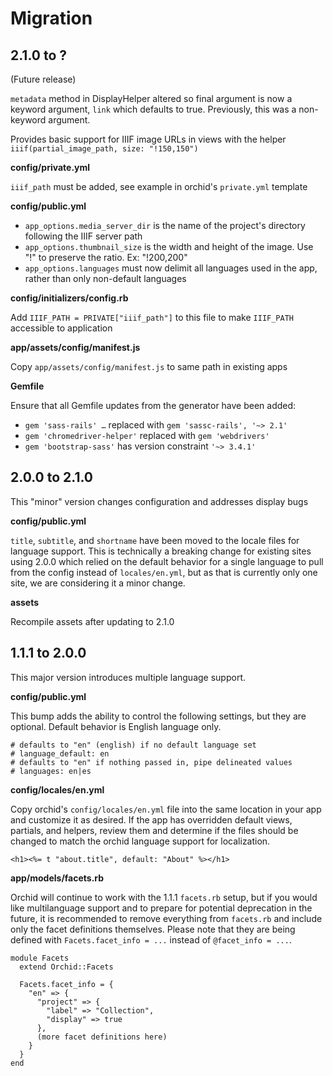 # Migration

## 2.1.0 to ?

(Future release)

`metadata` method in DisplayHelper altered so final argument is now
a keyword argument, `link` which defaults to true. Previously, this
was a non-keyword argument.

Provides basic support for IIIF image URLs in views with the helper `iiif(partial_image_path, size: "!150,150")`

__config/private.yml__

`iiif_path` must be added, see example in orchid's `private.yml` template

__config/public.yml__

- `app_options.media_server_dir` is the name of the project's directory
  following the IIIF server path
- `app_options.thumbnail_size` is the width and height of the image. Use "!" to
  preserve the ratio. Ex: "!200,200"
- `app_options.languages` must now delimit all languages used in the app, rather
  than only non-default languages

__config/initializers/config.rb__

Add `IIIF_PATH = PRIVATE["iiif_path"]` to this file to make `IIIF_PATH` accessible to application

__app/assets/config/manifest.js__

Copy `app/assets/config/manifest.js` to same path in existing apps

__Gemfile__

Ensure that all Gemfile updates from the generator have been added:

- `gem 'sass-rails' …` replaced with `gem 'sassc-rails', '~> 2.1'`
- `gem 'chromedriver-helper'` replaced with `gem 'webdrivers'`
- `gem 'bootstrap-sass'` has version constraint `'~> 3.4.1'`

## 2.0.0 to 2.1.0

This "minor" version changes configuration and addresses display bugs

__config/public.yml__

`title`, `subtitle`, and `shortname` have been moved to the locale files for language support. This is technically a breaking change for existing sites using 2.0.0 which relied on the default behavior for a single language to pull from the config instead of `locales/en.yml`, but as that is currently only one site, we are considering it a minor change.

__assets__

Recompile assets after updating to 2.1.0


## 1.1.1 to 2.0.0

This major version introduces multiple language support.

__config/public.yml__

This bump adds the ability to control the following settings, but they are optional.  Default behavior is English language only.

```
# defaults to "en" (english) if no default language set
# language_default: en
# defaults to "en" if nothing passed in, pipe delineated values
# languages: en|es
```

__config/locales/en.yml__

Copy orchid's `config/locales/en.yml` file into the same location in your app and customize it as desired. If the app has overridden default views, partials, and helpers, review them and determine if the files should be changed to match the orchid language support for localization.

```
<h1><%= t "about.title", default: "About" %></h1>
```

__app/models/facets.rb__

Orchid will continue to work with the 1.1.1 `facets.rb` setup, but if you would like multilanguage support and to prepare for potential deprecation in the future, it is recommended to remove everything from `facets.rb` and include only the facet definitions themselves.  Please note that they are being defined with `Facets.facet_info = ...` instead of `@facet_info = ...`.

```
module Facets
  extend Orchid::Facets

  Facets.facet_info = {
    "en" => {
      "project" => {
        "label" => "Collection",
        "display" => true
      },
      (more facet definitions here)
    }
  }
end

```

